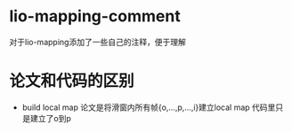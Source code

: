 # lio-mapping-comment
对于lio-mapping添加了一些自己的注释，便于理解
# 论文和代码的区别
* build local map 论文是将滑窗内所有帧{o,...,p,...,i}建立local map    代码里只是建立了o到p

